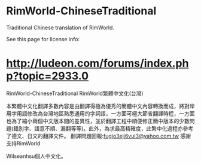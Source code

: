 RimWorld-ChineseTraditional
===========================

Traditional Chinese translation of RimWorld.

See this page for license info:

http://ludeon.com/forums/index.php?topic=2933.0
===========

RimWorld-ChineseTraditional
RimWorld繁體中文化(台灣)

本繁體中文化翻譯多數內容是由翻譯得極為優秀的簡體中文內容轉換而成，將對岸用字用語修改為台灣地區熟悉通用的字詞語，一方面可極大節省翻譯時程，一方面也為了縮小兩個中文版本間的差異性，並於翻譯工程中順便修正簡中版本的少數問題(錯別字、語意不順、漏翻等等)。此外，為求最高精確度，此繁中化過程亦參考了德文、日文的翻譯文件。
翻譯問題回報:fugjo3eji6vul3@yahoo.com.tw
感謝支持RimWorld

Wilseanhsu個人中文化。
